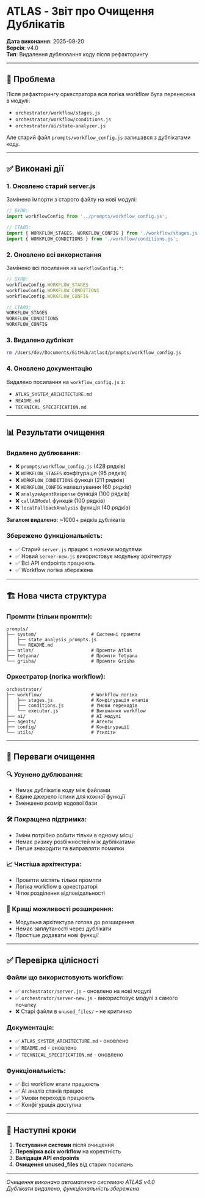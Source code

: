 # ATLAS - Звіт про Очищення Дублікатів

**Дата виконання**: 2025-09-20  
**Версія**: v4.0  
**Тип**: Видалення дублювання коду після рефакторингу

---

## 🎯 Проблема

Після рефакторингу оркестратора вся логіка workflow була перенесена в модулі:
- `orchestrator/workflow/stages.js`
- `orchestrator/workflow/conditions.js` 
- `orchestrator/ai/state-analyzer.js`

Але старий файл `prompts/workflow_config.js` залишався з дублікатами коду.

---

## ✅ Виконані дії

### 1. **Оновлено старий server.js**
Замінено імпорти з старого файлу на нові модулі:

```javascript
// БУЛО:
import workflowConfig from '../prompts/workflow_config.js';

// СТАЛО:
import { WORKFLOW_STAGES, WORKFLOW_CONFIG } from './workflow/stages.js';
import { WORKFLOW_CONDITIONS } from './workflow/conditions.js';
```

### 2. **Оновлено всі використання**
Замінено всі посилання на `workflowConfig.*`:

```javascript
// БУЛО:
workflowConfig.WORKFLOW_STAGES
workflowConfig.WORKFLOW_CONDITIONS
workflowConfig.WORKFLOW_CONFIG

// СТАЛО:
WORKFLOW_STAGES
WORKFLOW_CONDITIONS  
WORKFLOW_CONFIG
```

### 3. **Видалено дублікат**
```bash
rm /Users/dev/Documents/GitHub/atlas4/prompts/workflow_config.js
```

### 4. **Оновлено документацію**
Видалено посилання на `workflow_config.js` з:
- `ATLAS_SYSTEM_ARCHITECTURE.md`
- `README.md`
- `TECHNICAL_SPECIFICATION.md`

---

## 📊 Результати очищення

### Видалено дублювання:
- ❌ `prompts/workflow_config.js` (428 рядків)
- ❌ `WORKFLOW_STAGES` конфігурація (95 рядків)
- ❌ `WORKFLOW_CONDITIONS` функції (211 рядків)
- ❌ `WORKFLOW_CONFIG` налаштування (60 рядків)
- ❌ `analyzeAgentResponse` функція (100 рядків)
- ❌ `callAIModel` функція (100 рядків)
- ❌ `localFallbackAnalysis` функція (40 рядків)

**Загалом видалено**: ~1000+ рядків дублікатів

### Збережено функціональність:
- ✅ Старий `server.js` працює з новими модулями
- ✅ Новий `server-new.js` використовує модульну архітектуру
- ✅ Всі API endpoints працюють
- ✅ Workflow логіка збережена

---

## 🏗️ Нова чиста структура

### Промпти (тільки промпти):
```
prompts/
├── system/                    # Системні промпти
│   ├── state_analysis_prompts.js
│   └── README.md
├── atlas/                     # Промпти Atlas
├── tetyana/                   # Промпти Tetyana
└── grisha/                    # Промпти Grisha
```

### Оркестратор (логіка workflow):
```
orchestrator/
├── workflow/                  # Workflow логіка
│   ├── stages.js              # Конфігурація етапів
│   ├── conditions.js          # Умови переходів
│   └── executor.js            # Виконання workflow
├── ai/                        # AI модулі
├── agents/                    # Агенти
├── config/                    # Конфігурації
└── utils/                     # Утиліти
```

---

## 🎉 Переваги очищення

### 🔍 Усунено дублювання:
- Немає дублікатів коду між файлами
- Єдине джерело істини для кожної функції
- Зменшено розмір кодової бази

### 🛠️ Покращена підтримка:
- Зміни потрібно робити тільки в одному місці
- Немає ризику розбіжностей між дублікатами
- Легше знаходити та виправляти помилки

### 📈 Чистіша архітектура:
- Промпти містять тільки промпти
- Логіка workflow в оркестраторі
- Чітке розділення відповідальності

### 🚀 Кращі можливості розширення:
- Модульна архітектура готова до розширення
- Немає заплутаності через дублікати
- Простіше додавати нові функції

---

## ✅ Перевірка цілісності

### Файли що використовують workflow:
- ✅ `orchestrator/server.js` - оновлено на нові модулі
- ✅ `orchestrator/server-new.js` - використовує модулі з самого початку
- ❌ Старі файли в `unused_files/` - не критично

### Документація:
- ✅ `ATLAS_SYSTEM_ARCHITECTURE.md` - оновлено
- ✅ `README.md` - оновлено  
- ✅ `TECHNICAL_SPECIFICATION.md` - оновлено

### Функціональність:
- ✅ Всі workflow етапи працюють
- ✅ AI аналіз станів працює
- ✅ Умови переходів працюють
- ✅ Конфігурація доступна

---

## 🚀 Наступні кроки

1. **Тестування системи** після очищення
2. **Перевірка всіх workflow** на коректність
3. **Валідація API endpoints** 
4. **Очищення unused_files** від старих посилань

---

*Очищення виконано автоматично системою ATLAS v4.0*  
*Дублікати видалено, функціональність збережена*
